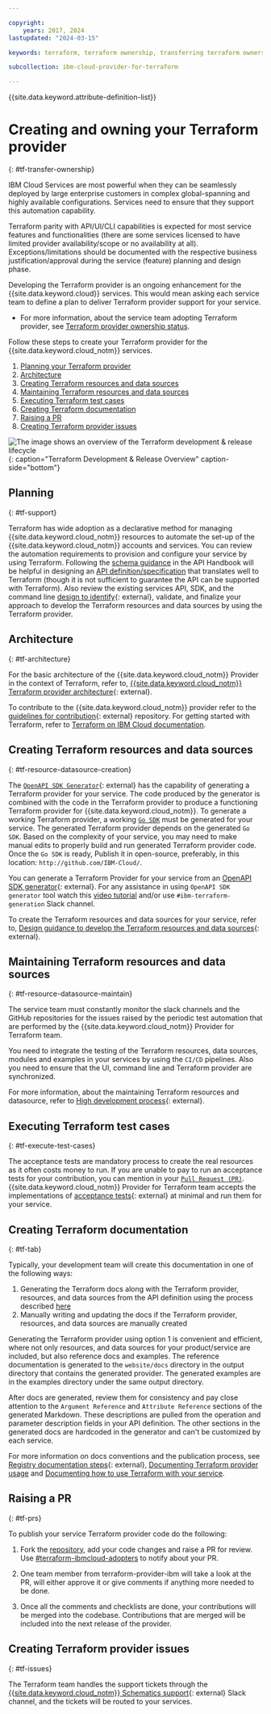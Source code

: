 ```yaml
---

copyright: 
    years: 2017, 2024
lastupdated: "2024-03-15"

keywords: terraform, terraform ownership, transferring terraform ownership, service ownership, terraform development, terraform release

subcollection: ibm-cloud-provider-for-terraform

---
```


{{site.data.keyword.attribute-definition-list}}

# Creating and owning your Terraform provider
{: #tf-transfer-ownership}

IBM Cloud Services are most powerful when they can be seamlessly deployed by large enterprise customers in complex global-spanning and highly available configurations. Services need to ensure that they support this automation capability.

Terraform parity with API/UI/CLI capabilities is expected for most service features and functionalities (there are some services licensed to have limited provider availability/scope or no availability at all). Exceptions/limitations should be documented with the respective business justification/approval during the service (feature) planning and design phase.

Developing the Terraform provider is an ongoing enhancement for the {{site.data.keyword.cloud}} services. This would mean asking each service team to define a plan to deliver Terraform provider support for your service.

* For more information, about the service team adopting Terraform provider, see [Terraform provider ownership status](https://github.ibm.com/blueprint/terraform-getting-started/blob/master/Adopters.md).

Follow these steps to create your Terraform provider for the {{site.data.keyword.cloud_notm}} services.

1. [Planning your Terraform provider](#tf-support)
2. [Architecture](#tf-architecture)
3. [Creating Terraform resources and data sources](#tf-resource-datasource-creation)
4. [Maintaining Terraform resources and data sources](#tf-resource-datasource-maintain)
5. [Executing Terraform test cases](#tf-execute-test-cases)
6. [Creating Terraform documentation](#tf-tab)
7. [Raising a PR](#tf-prs)
8. [Creating Terraform provider issues](#tf-issues)

![The image shows an overview of the Terraform development & release lifecycle](../images/tf_release_process_v_2_0.png){: caption="Terraform Development & Release Overview" caption-side="bottom"}

## Planning
{: #tf-support}

Terraform has wide adoption as a declarative method for managing {{site.data.keyword.cloud_notm}} resources to automate the set-up of the {{site.data.keyword.cloud_notm}} accounts and services. You can review the automation requirements to provision and configure your service by using Terraform. Following the [schema guidance]((https://cloud.ibm.com/docs/api-handbook?topic=api-handbook-schemas)) in the API Handbook will be helpful in designing an [API definition/specification](https://test.cloud.ibm.com/docs/api-docs?topic=api-docs-get-started-api) that translates well to Terraform (though it is not sufficient to guarantee the API can be supported with Terraform).
Also review the existing services API, SDK, and the command line [design to identify](https://github.ibm.com/blueprint/terraform-getting-started/blob/master/Contribute.md#high-level-development-process){: external}, validate, and finalize your approach to develop the Terraform resources and data sources by using the Terraform provider.

## Architecture
{: #tf-architecture}

For the basic architecture of the {{site.data.keyword.cloud_notm}} Provider in the context of Terraform, refer to, [{{site.data.keyword.cloud_notm}} Terraform provider architecture](https://github.ibm.com/blueprint/terraform-getting-started/blob/master/Contribute.md#architecture){: external}.

To contribute to the {{site.data.keyword.cloud_notm}} provider refer to the [guidelines for contribution](https://github.ibm.com/blueprint/terraform-getting-started/blob/master/Contribute.md#guidelines-for-contribution){: external} repository. For getting started with Terraform, refer to [Terraform on IBM Cloud documentation](/docs/ibm-cloud-provider-for-terraform).

## Creating Terraform resources and data sources
{: #tf-resource-datasource-creation}

The [`OpenAPI SDK Generator`](https://github.ibm.com/CloudEngineering/openapi-sdkgen){: external} has the capability of generating a Terraform provider for your service. The code produced by the generator is combined with the code in the Terraform provider to produce a functioning Terraform provider for {{site.data.keyword.cloud_notm}}.  To generate a working Terraform provider, a working [`Go SDK`](https://test.cloud.ibm.com/docs/api-docs?topic=api-docs-sdk-info) must be generated for your service. The generated Terraform provider depends on the generated `Go SDK`. Based on the complexity of your service, you may need to make manual edits to properly build and run generated Terraform provider code. Once the `Go SDK` is ready, Publish it in open-source, preferably, in this location: `http://github.com/IBM-Cloud/`.

You can generate a Terraform Provider for your service from an [OpenAPI SDK generator](https://github.ibm.com/CloudEngineering/openapi-sdkgen/wiki/Terraform-Provider-Generation){: external}. For any assistance in using `OpenAPI SDK generator` tool watch this [video tutorial](https://yourlearning.ibm.com/activity/PLAN-894B3F6170DE) and/or use `#ibm-terraform-generation` Slack channel.

To create the Terraform resources and data sources for your service, refer to, [Design guidance to develop the Terraform resources and data sources](https://github.ibm.com/blueprint/terraform-getting-started/blob/master/Contribute.md#design-guidance){: external}.

## Maintaining Terraform resources and data sources
{: #tf-resource-datasource-maintain}

The service team must constantly monitor the slack channels and the GitHub repositories for the issues raised by the periodic test automation that are performed by the {{site.data.keyword.cloud_notm}} Provider for Terraform team. 

You need to integrate the testing of the Terraform resources, data sources, modules and examples in your services by using the `CI/CD` pipelines. Also you need to ensure that the UI, command line and Terraform provider are synchronized.

For more information, about the maintaining Terraform resources and datasource, refer to [High development process](https://github.ibm.com/blueprint/terraform-getting-started/blob/master/Contribute.md#high-level-development-process){: external}.

## Executing Terraform test cases
{: #tf-execute-test-cases}

The acceptance tests are mandatory process to create the real resources as it often costs money to run. If you are unable to pay to run an acceptance tests for your contribution, you can mention in your [`Pull Request (PR)`](/docs/ibm-cloud-provider-for-terraform?topic=ibm-cloud-provider-for-terraform-tf-transfer-ownership#tf-prs). {{site.data.keyword.cloud_notm}} Provider for Terraform team accepts the implementations of [acceptance tests](https://github.ibm.com/blueprint/terraform-getting-started/blob/master/Contribute.md#acceptance-tests){: external} at minimal and run them for your service. 


## Creating Terraform documentation
{: #tf-tab}

Typically, your development team will create this documentation in one of the following ways:

 1. Generating the Terraform docs along with the Terraform provider, resources, and data sources from the API definition using the process described [here](#tf-resource-datasource-creation)
 2. Manually writing and updating the docs if the Terraform provider, resources, and data sources are manually created

Generating the Terraform provider using option 1 is convenient and efficient, where not only resources, and data sources for your product/service are included, but also reference docs and examples. The reference documentation is generated to the `website/docs` directory in the output directory that contains the generated provider. The generated examples are in the examples directory under the same output directory.

After docs are generated, review them for consistency and pay close attention to the `Argument Reference` and `Attribute Reference` sections of the generated Markdown. These descriptions are pulled from the operation and parameter description fields in your API definition. The other sections in the generated docs are hardcoded in the generator and can't be customized by each service.

For more information on docs conventions and the publication process, see [Registry documentation steps](https://github.ibm.com/blueprint/terraform-getting-started/blob/master/Contribute.md#documentation){: external}, [Documenting Terraform provider usage](/docs/writing?topic=writing-documenting-terraform) and [Documenting how to use Terraform with your service](/docs/writing?topic=writing-terraform-how-to).

## Raising a PR
{: #tf-prs}

To publish your service Terraform provider code do the following:
1. Fork the [repository](https://github.com/IBM-Cloud/terraform-provider-ibm), add your code changes and raise a PR for review. Use [#terraform-ibmcloud-adopters](https://ibm.enterprise.slack.com/archives/C014T9VQL5P) to notify about your PR.

2. One team member from terraform-provider-ibm will take a look at the PR, will either approve it or give comments if anything more needed to be done.

3. Once all the comments and checklists are done, your contributions will be merged into the codebase. Contributions that are merged will be included into the next release of the provider.

## Creating Terraform provider issues
{: #tf-issues}

The Terraform team handles the support tickets through the [{{site.data.keyword.cloud_notm}} Schematics support](https://github.ibm.com/blueprint/schematics-support-tickets){: external} Slack channel, and the tickets will be routed to your services.
